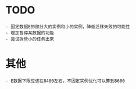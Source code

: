 # TODO
    - 固定数据E的部分大的实例和小的实例，降低迁移失败的可能性
    - 增加暂停某数据的功能
    - 尝试拆些小的任务出来
# 其他
    - E数据下限应该在8400左右，不固定实例优化可以算到8600
